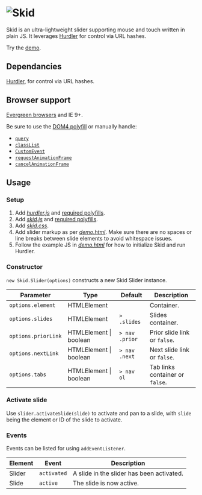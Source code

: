 # ![Skid](http://jaydenseric.com/shared/skid-logo.svg)

Skid is an ultra-lightweight slider supporting mouse and touch written in plain JS. It leverages [Hurdler](https://github.com/jaydenseric/Hurdler) for control via URL hashes.

Try the [demo](http://rawgit.com/jaydenseric/Skid/master/demo.html).

## Dependancies

[Hurdler](https://github.com/jaydenseric/Hurdler), for control via URL hashes.

## Browser support

[Evergreen browsers](http://stackoverflow.com/a/19060334) and IE 9+.

Be sure to use the [DOM4 polyfill](https://github.com/WebReflection/dom4) or manually handle:

- [`query`](https://dom.spec.whatwg.org/#dom-elements-query)
- [`classList`](https://dom.spec.whatwg.org/#dom-element-classlist)
- [`CustomEvent`](https://dom.spec.whatwg.org/#interface-customevent)
- [`requestAnimationFrame`](https://html.spec.whatwg.org/multipage/webappapis.html#dom-window-requestanimationframe)
- [`cancelAnimationFrame`](https://html.spec.whatwg.org/multipage/webappapis.html#dom-window-cancelanimationframe)

## Usage

### Setup

1. Add [*hurdler.js*](https://github.com/jaydenseric/Hurdler/blob/master/hurdler.js) and [required polyfills](https://github.com/jaydenseric/Hurdler#browser-support).
2. Add [*skid.js*](https://github.com/jaydenseric/Skid/blob/master/skid.js) and [required polyfills](https://github.com/jaydenseric/Skid#browser-support).
3. Add [*skid.css*](https://github.com/jaydenseric/Skid/blob/master/skid.css).
4. Add slider markup as per [*demo.html*](https://github.com/jaydenseric/Skid/blob/master/demo.html). Make sure there are no spaces or line breaks between slide elements to avoid whitespace issues.
5. Follow the example JS in [*demo.html*](https://github.com/jaydenseric/Skid/blob/master/demo.html) for how to initialize Skid and run Hurdler.

### Constructor

`new Skid.Slider(options)` constructs a new Skid Slider instance.

Parameter           | Type                       | Default        | Description
--------------------|----------------------------|----------------|--------------------------------
`options.element`   | HTMLElement                |                | Container.
`options.slides`    | HTMLElement                | `> .slides`    | Slides container.
`options.priorLink` | HTMLElement &#124; boolean | `> nav .prior` | Prior slide link or `false`.
`options.nextLink`  | HTMLElement &#124; boolean | `> nav .next`  | Next slide link or `false`.
`options.tabs`      | HTMLElement &#124; boolean | `> nav ol`     | Tab links container or `false`.

### Activate slide

Use `slider.activateSlide(slide)` to activate and pan to a slide, with `slide` being the element or ID of the slide to activate.

### Events

Events can be listed for using `addEventListener`.

Element | Event       | Description
--------|-------------|------------------------------------------
Slider  | `activated` | A slide in the slider has been activated.
Slide   | `active`    | The slide is now active.
